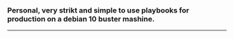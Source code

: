 ### Personal, very strikt and simple to use playbooks for production on a debian 10 buster mashine. 

---
